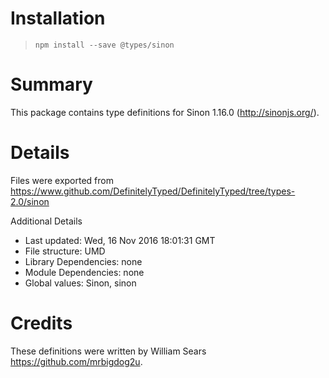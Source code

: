 # Installation
> `npm install --save @types/sinon`

# Summary
This package contains type definitions for Sinon 1.16.0 (http://sinonjs.org/).

# Details
Files were exported from https://www.github.com/DefinitelyTyped/DefinitelyTyped/tree/types-2.0/sinon

Additional Details
 * Last updated: Wed, 16 Nov 2016 18:01:31 GMT
 * File structure: UMD
 * Library Dependencies: none
 * Module Dependencies: none
 * Global values: Sinon, sinon

# Credits
These definitions were written by William Sears <https://github.com/mrbigdog2u>.
